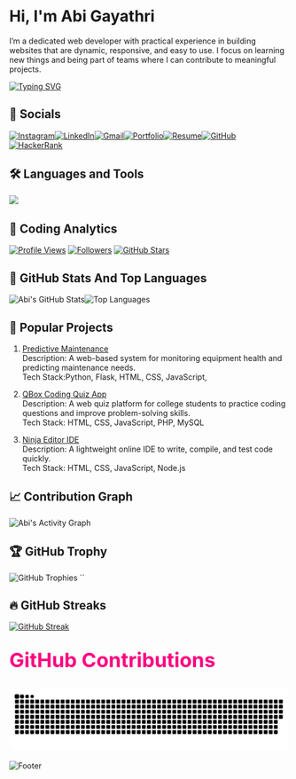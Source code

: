 # Hi, I'm Abi Gayathri 
I’m a dedicated web developer with practical experience in building websites that are dynamic, responsive, and easy to use.
I focus on learning new things and being part of teams where I can contribute to meaningful projects.

[![Typing SVG](https://readme-typing-svg.herokuapp.com?font=Playfair+Display&color=FF69B4&size=25&center=true&vCenter=true&width=500&lines=%F0%9F%8C%99+Writing+stories+that+developers+only+knows%0A%F0%9F%8C%B8)](https://git.io/typing-svg)



## 📌 Socials
[![Instagram](https://img.shields.io/badge/Instagram-%23ff1a66.svg?&style=for-the-badge&logo=instagram&logoColor=white)](https://www.instagram.com/ab_biie._/)[![LinkedIn](https://img.shields.io/badge/LinkedIn-%23ff3377.svg?&style=for-the-badge&logo=linkedin&logoColor=white)](https://www.linkedin.com/in/abi-gayathri-pavalathrowvathan-a555472a3/)[![Gmail](https://img.shields.io/badge/Gmail-%23ff4d88.svg?&style=for-the-badge&logo=gmail&logoColor=white)](mailto:abigayathri23@gmail.com)[![Portfolio](https://img.shields.io/badge/Portfolio-%23ff6699.svg?&style=for-the-badge&logo=firefox&logoColor=white)](https://abigayathri23.vercel.app/)[![Resume](https://img.shields.io/badge/Resume-%23ff80aa.svg?&style=for-the-badge&logo=readme&logoColor=white)](https://drive.google.com/file/d/your-resume-link)[![GitHub](https://img.shields.io/badge/GitHub-%23ff99bb.svg?&style=for-the-badge&logo=github&logoColor=white)](https://github.com/abigayathri23)[![HackerRank](https://img.shields.io/badge/HackerRank-%23ffb3cc.svg?&style=for-the-badge&logo=hackerrank&logoColor=white)](https://www.hackerrank.com/abigayathri23)


## 🛠️ Languages and Tools 
<p align="left">
  <img src="https://skillicons.dev/icons?i=html,css,js,react,php,mysql,python,java,git,github,vscode" />
</p>

## 🧩 Coding Analytics 

[![Profile Views](https://komarev.com/ghpvc/?username=abigayathri23&color=ff3377&style=for-the-badge&labelColor=000000)](https://github.com/abigayathri23)
[![Followers](https://img.shields.io/github/followers/abigayathri23?color=ff3377&labelColor=000000&label=Followers&style=for-the-badge)](https://github.com/abigayathri23?tab=followers)
[![GitHub Stars](https://img.shields.io/github/stars/abigayathri23?color=ff3377&labelColor=000000&label=Stars&style=for-the-badge)](https://github.com/abigayathri23?tab=stars)


## 💪 GitHub Stats And Top Languages 

![Abi's GitHub Stats](https://github-readme-stats.vercel.app/api?username=abigayathri23&show_icons=true&count_private=true&include_all_commits=true&theme=radical)![Top Languages](https://github-readme-stats.vercel.app/api/top-langs/?username=abigayathri23&layout=compact&hide=html,css&theme=radical)

## 📜 Popular Projects

1. [Predictive Maintenance](https://github.com/abigayathri23/Predictive-Maintanace)  
Description: A web-based system for monitoring equipment health and predicting maintenance needs.  
Tech Stack:Python, Flask, HTML, CSS, JavaScript,

2. [QBox Coding Quiz App](https://github.com/abigayathri23/QBox)  
Description: A web quiz platform for college students to practice coding questions and improve problem-solving skills.  
Tech Stack: HTML, CSS, JavaScript, PHP, MySQL  

 3. [Ninja Editor IDE](https://github.com/Srihari-Prasath/Ninja-Editor-IDE)  
Description: A lightweight online IDE to write, compile, and test code quickly.  
Tech Stack: HTML, CSS, JavaScript, Node.js

## 📈 Contribution Graph 
![Abi's Activity Graph](https://github-readme-activity-graph.vercel.app/graph?username=abigayathri23&bg_color=0d1117&color=ffb6c1&line=ff69b4&point=ff85a2&area=true&hide_border=true)

## 🏆 GitHub Trophy
![GitHub Trophies](https://github-profile-trophy.vercel.app/?username=abigayathri23&theme=rose_pine&no-frame=true&no-bg=false&margin-w=5&title=Stars,Followers,Commits,Repositories,PullRequest,Issues)
``

## 🔥 GitHub Streaks 

[![GitHub Streak](https://github-readme-streak-stats.herokuapp.com?user=abigayathri23&background=0D1117&hide_border=true&ring=ff85a2&fire=ff69b4&currStreakNum=ff1493&currStreakLabel=ff69b4&sideNums=ffb6c1&sideLabels=ff85a2&dates=ff85a2&stroke=ffb6c1)](https://git.io/streak-stats)



<h2 style="font-size: 36px; font-weight: bold; margin: 30px 0; color:#ff0080;">GitHub Contributions</h2>
<div style="display: flex; justify-content: center; margin: 20px 0;">
  <img src="https://github.com/abigayathri23/abigayathri23/blob/main/github-user-abi.svg" 
       alt="GitHub Contribution Graph" 
       style="max-width: 100%; height: auto; border-radius: 10px;">
</div>

![Footer](https://capsule-render.vercel.app/api?type=waving&color=FFC0CB&height=120&section=footer)




